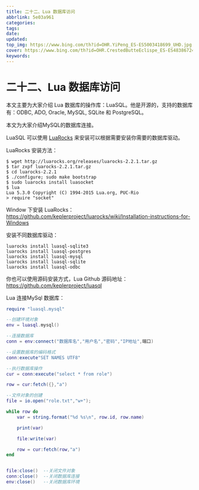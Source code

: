 ```yaml
---
title: 二十二、Lua 数据库访问
abbrlink: 5e03a961
categories: 
tags: 
date: 
updated: 
top_img: https://www.bing.com/th?id=OHR.YiPeng_ES-ES5003418699_UHD.jpg
cover: https://www.bing.com/th?id=OHR.CrestedButteEclispe_ES-ES4838672429_UHD.jpg
keywords: 
---
```

# 二十二、Lua 数据库访问

本文主要为大家介绍 Lua 数据库的操作库：LuaSQL。他是开源的，支持的数据库有：ODBC, ADO, Oracle, MySQL, SQLite 和 PostgreSQL。

本文为大家介绍MySQL的数据库连接。

LuaSQL 可以使用 [LuaRocks](https://luarocks.org/) 来安装可以根据需要安装你需要的数据库驱动。

LuaRocks 安装方法：

```SH
$ wget http://luarocks.org/releases/luarocks-2.2.1.tar.gz
$ tar zxpf luarocks-2.2.1.tar.gz
$ cd luarocks-2.2.1
$ ./configure; sudo make bootstrap
$ sudo luarocks install luasocket
$ lua
Lua 5.3.0 Copyright (C) 1994-2015 Lua.org, PUC-Rio
> require "socket"
```

Window 下安装 LuaRocks：https://github.com/keplerproject/luarocks/wiki/Installation-instructions-for-Windows

安装不同数据库驱动：

```
luarocks install luasql-sqlite3
luarocks install luasql-postgres
luarocks install luasql-mysql
luarocks install luasql-sqlite
luarocks install luasql-odbc
```

你也可以使用源码安装方式，Lua Github 源码地址：https://github.com/keplerproject/luasql

Lua 连接MySql 数据库：

```luA
require "luasql.mysql"

--创建环境对象
env = luasql.mysql()

--连接数据库
conn = env:connect("数据库名","用户名","密码","IP地址",端口)

--设置数据库的编码格式
conn:execute"SET NAMES UTF8"

--执行数据库操作
cur = conn:execute("select * from role")

row = cur:fetch({},"a")

--文件对象的创建
file = io.open("role.txt","w+");

while row do
    var = string.format("%d %s\n", row.id, row.name)

    print(var)

    file:write(var)

    row = cur:fetch(row,"a")
end


file:close()  --关闭文件对象
conn:close()  --关闭数据库连接
env:close()   --关闭数据库环境
```